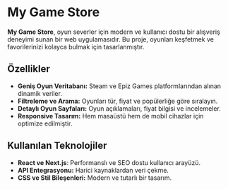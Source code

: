 # My Game Store

**My Game Store**, oyun severler için modern ve kullanıcı dostu bir alışveriş deneyimi sunan bir web uygulamasıdır. Bu proje, oyunları keşfetmek ve favorilerinizi kolayca bulmak için tasarlanmıştır.

## Özellikler

- **Geniş Oyun Veritabanı:** Steam ve Epiz Games platformlarından alınan dinamik veriler.
- **Filtreleme ve Arama:** Oyunları tür, fiyat ve popülerliğe göre sıralayın.
- **Detaylı Oyun Sayfaları:** Oyun açıklamaları, fiyat bilgisi ve incelemeler.
- **Responsive Tasarım:** Hem masaüstü hem de mobil cihazlar için optimize edilmiştir.

## Kullanılan Teknolojiler

- **React ve Next.js**: Performanslı ve SEO dostu kullanıcı arayüzü.
- **API Entegrasyonu:** Harici kaynaklardan veri çekme.
- **CSS ve Stil Bileşenleri:** Modern ve tutarlı bir tasarım.
